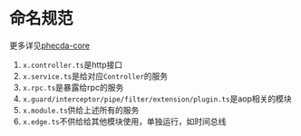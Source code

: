 # 命名规范
更多详见[phecda-core]()
 
1. `x.controller.ts`是http接口
2. `x.service.ts`是给对应`Controller`的服务
3. `x.rpc.ts`是暴露给rpc的服务
4. `x.guard/interceptor/pipe/filter/extension/plugin.ts`是aop相关的模块
5. `x.module.ts`供给上述所有的服务
6. `x.edge.ts`不供给给其他模块使用，单独运行，如时间总线
